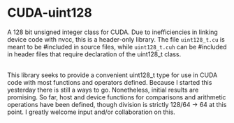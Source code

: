 # CUDA-uint128
A 128 bit unsigned integer class for CUDA.  Due to inefficiencies in linking device code with nvcc, this is a header-only library.  The file ```uint128_t.cu``` is meant to be #included in source files, while ```uint128_t.cuh``` can be #included in header files that require declaration of the uint128_t class.<br><br>

This library seeks to provide a convenient uint128_t type for use in CUDA code with most functions and operators defined.  Because I started this yesterday there is still a ways to go.  Nonetheless, initial results are promising.  So far, host and device functions for comparisons and arithmetic operations have been defined, though division is strictly 128/64 -> 64 at this point.  I greatly welcome input and/or collaboration on this.
